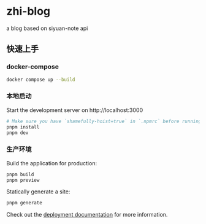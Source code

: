 # zhi-blog

a blog based on siyuan-note api

## 快速上手

### docker-compose

```bash
docker compose up --build
```

### 本地启动

Start the development server on http://localhost:3000

```bash
# Make sure you have `shamefully-hoist=true` in `.npmrc` before running pnpm install
pnpm install
pnpm dev
```

### 生产环境

Build the application for production:

```bash
pnpm build
pnpm preview
```

Statically generate a site:

```bash
pnpm generate
```

Check out the [deployment documentation](https://nuxt.com/docs/getting-started/deployment) for more information.
